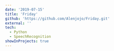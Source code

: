 ```yaml
---
date: '2019-07-15'
title: 'Friday'
github: 'https://github.com/Alenjojo/Friday.git'
external: ''
tech:
  - Python
  - SpeechRecognition
showInProjects: true
---
```

